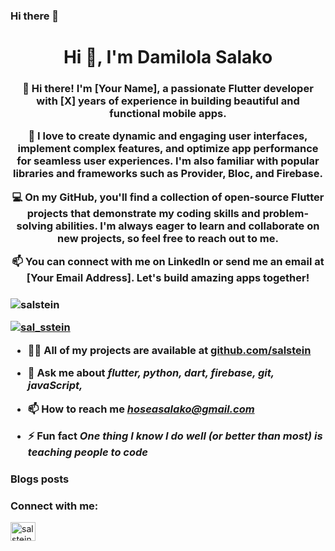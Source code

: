 ### Hi there 👋

<h1 align="center">Hi 👋, I'm Damilola Salako</h1>
<h3 align="center">👋 Hi there! I'm [Your Name], a passionate Flutter developer with [X] years of experience in building beautiful and functional mobile apps.

🚀 I love to create dynamic and engaging user interfaces, implement complex features, and optimize app performance for seamless user experiences. I'm also familiar with popular libraries and frameworks such as Provider, Bloc, and Firebase.

💻 On my GitHub, you'll find a collection of open-source Flutter projects that demonstrate my coding skills and problem-solving abilities. I'm always eager to learn and collaborate on new projects, so feel free to reach out to me.

📫 You can connect with me on LinkedIn or send me an email at [Your Email Address]. Let's build amazing apps together!
<h3>

<p align="left"> <img src="https://komarev.com/ghpvc/?username=salstein&label=Profile%20views&color=0e75b6&style=flat" alt="salstein" /> </p>


<p align="left"> <a href="https://twitter.com/sal_sstein" target="blank"><img src="https://img.shields.io/twitter/follow/sal_sstein?logo=twitter&style=for-the-badge" alt="sal_sstein" /></a> </p>

- 👨‍💻 All of my projects are available at [github.com/salstein](github.com/hoziercode)

- 💬 Ask me about *flutter, python, dart, firebase, git, javaScript,*

- 📫 How to reach me *hoseasalako@gmail.com*

- ⚡ Fun fact *One thing I know I do well (or better than most) is teaching people to code*

### Blogs posts
<!-- BLOG-POST-LIST:START -->
<!-- BLOG-POST-LIST:END -->

<h3 align="left">Connect with me:</h3>
<p align="left">
<a href="https://dev.to/hoziercode" target="blank"><img align="center" src="https://raw.githubusercontent.com/rahuldkjain/github-profile-readme-generator/master/src/images/icons/Social/devto.svg" alt="salstein" height="30" width="40" /></a>
